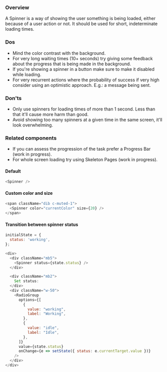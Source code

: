 ### Overview
A Spinner is a way of showing the user something is being loaded, either because of a user action or not. It should be used for short, indeterminate loading times.

### Dos
- Mind the color contrast with the background.
- For very long waiting times (10+ seconds) try giving some feedback about the progress that is being made in the background.
- If you're showing a spinner in a button make sure to make it disabled while loading.
- For very recurrent actions where the probability of success if very high consider using an optimistic approach. E.g.: a message being sent. 

### Don'ts
- Only use spinners for loading times of more than 1 second. Less than that it'll cause more harm than good.
- Avoid showing too many spinners at a given time in the same screen, it'll look overwhelming.

### Related components
- If you can assess the progression of the task prefer a Progress Bar (work in progress).
- For whole screen loading try using Skeleton Pages (work in progress).


#### Default

```js
<Spinner />
```

#### Custom color and size

```js
<span className="dib c-muted-1">
  <Spinner color="currentColor" size={20} />
</span>
```

#### Transition between spinner status

```js
initialState = {
  status: 'working',
};

<div>
  <div className="mb5">
    <Spinner status={state.status} />
  </div>

  <div className="mb2">
    Set status:
  </div>
  <div className="w-50">
    <RadioGroup
      options={[
        {
          value: "working",
          label: "Working",
        },
        {
          value: "idle",
          label: "Idle",
        },
      ]}
      value={state.status}
      onChange={e => setState({ status: e.currentTarget.value })}
    />
  </div>
</div>
```
